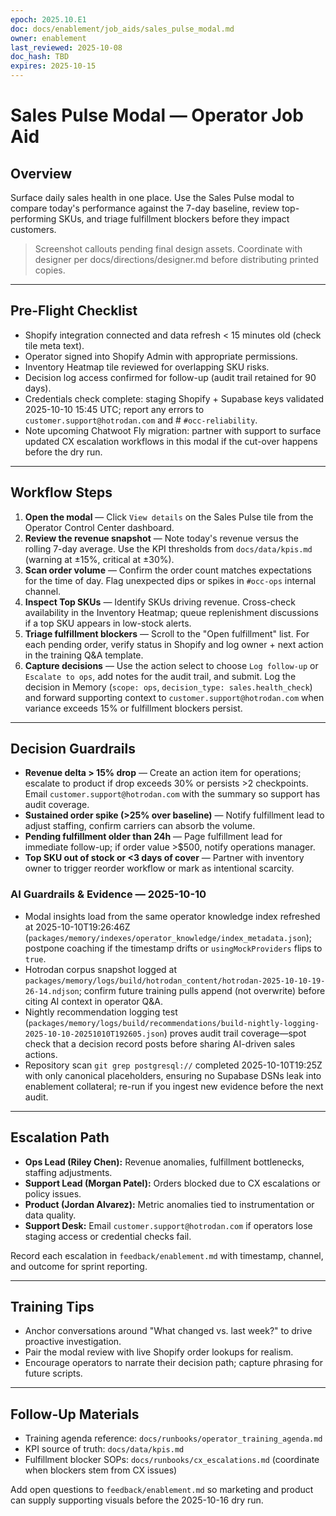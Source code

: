```yaml
---
epoch: 2025.10.E1
doc: docs/enablement/job_aids/sales_pulse_modal.md
owner: enablement
last_reviewed: 2025-10-08
doc_hash: TBD
expires: 2025-10-15
---
```

# Sales Pulse Modal — Operator Job Aid

## Overview
Surface daily sales health in one place. Use the Sales Pulse modal to compare today's performance against the 7-day baseline, review top-performing SKUs, and triage fulfillment blockers before they impact customers.

> Screenshot callouts pending final design assets. Coordinate with designer per docs/directions/designer.md before distributing printed copies.

---

## Pre-Flight Checklist
- Shopify integration connected and data refresh < 15 minutes old (check tile meta text).
- Operator signed into Shopify Admin with appropriate permissions.
- Inventory Heatmap tile reviewed for overlapping SKU risks.
- Decision log access confirmed for follow-up (audit trail retained for 90 days).
- Credentials check complete: staging Shopify + Supabase keys validated 2025-10-10 15:45 UTC; report any errors to `customer.support@hotrodan.com` and # `#occ-reliability`.
- Note upcoming Chatwoot Fly migration: partner with support to surface updated CX escalation workflows in this modal if the cut-over happens before the dry run.

---

## Workflow Steps
1. **Open the modal** — Click `View details` on the Sales Pulse tile from the Operator Control Center dashboard.
2. **Review the revenue snapshot** — Note today's revenue versus the rolling 7-day average. Use the KPI thresholds from `docs/data/kpis.md` (warning at ±15%, critical at ±30%).
3. **Scan order volume** — Confirm the order count matches expectations for the time of day. Flag unexpected dips or spikes in `#occ-ops` internal channel.
4. **Inspect Top SKUs** — Identify SKUs driving revenue. Cross-check availability in the Inventory Heatmap; queue replenishment discussions if a top SKU appears in low-stock alerts.
5. **Triage fulfillment blockers** — Scroll to the "Open fulfillment" list. For each pending order, verify status in Shopify and log owner + next action in the training Q&A template.
6. **Capture decisions** — Use the action select to choose `Log follow-up` or `Escalate to ops`, add notes for the audit trail, and submit. Log the decision in Memory (`scope: ops`, `decision_type: sales.health_check`) and forward supporting context to `customer.support@hotrodan.com` when variance exceeds 15% or fulfillment blockers persist.

---

## Decision Guardrails
- **Revenue delta > 15% drop** — Create an action item for operations; escalate to product if drop exceeds 30% or persists >2 checkpoints. Email `customer.support@hotrodan.com` with the summary so support has audit coverage.
- **Sustained order spike (>25% over baseline)** — Notify fulfillment lead to adjust staffing, confirm carriers can absorb the volume.
- **Pending fulfillment older than 24h** — Page fulfillment lead for immediate follow-up; if order value >$500, notify operations manager.
- **Top SKU out of stock or <3 days of cover** — Partner with inventory owner to trigger reorder workflow or mark as intentional scarcity.

### AI Guardrails & Evidence — 2025-10-10
- Modal insights load from the same operator knowledge index refreshed at 2025-10-10T19:26:46Z (`packages/memory/indexes/operator_knowledge/index_metadata.json`); postpone coaching if the timestamp drifts or `usingMockProviders` flips to `true`.
- Hotrodan corpus snapshot logged at `packages/memory/logs/build/hotrodan_content/hotrodan-2025-10-10-19-26-14.ndjson`; confirm future training pulls append (not overwrite) before citing AI context in operator Q&A.
- Nightly recommendation logging test (`packages/memory/logs/build/recommendations/build-nightly-logging-2025-10-10-20251010T192605.json`) proves audit trail coverage—spot check that a decision record posts before sharing AI-driven sales actions.
- Repository scan `git grep postgresql://` completed 2025-10-10T19:25Z with only canonical placeholders, ensuring no Supabase DSNs leak into enablement collateral; re-run if you ingest new evidence before the next audit.

---

## Escalation Path
- **Ops Lead (Riley Chen):** Revenue anomalies, fulfillment bottlenecks, staffing adjustments.
- **Support Lead (Morgan Patel):** Orders blocked due to CX escalations or policy issues.
- **Product (Jordan Alvarez):** Metric anomalies tied to instrumentation or data quality.
- **Support Desk:** Email `customer.support@hotrodan.com` if operators lose staging access or credential checks fail.

Record each escalation in `feedback/enablement.md` with timestamp, channel, and outcome for sprint reporting.

---

## Training Tips
- Anchor conversations around "What changed vs. last week?" to drive proactive investigation.
- Pair the modal review with live Shopify order lookups for realism.
- Encourage operators to narrate their decision path; capture phrasing for future scripts.

---

## Follow-Up Materials
- Training agenda reference: `docs/runbooks/operator_training_agenda.md`
- KPI source of truth: `docs/data/kpis.md`
- Fulfillment blocker SOPs: `docs/runbooks/cx_escalations.md` (coordinate when blockers stem from CX issues)

Add open questions to `feedback/enablement.md` so marketing and product can supply supporting visuals before the 2025-10-16 dry run.
